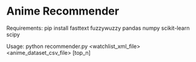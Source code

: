 # Anime Recommender
Requirements: pip install fasttext fuzzywuzzy pandas numpy scikit-learn scipy

Usage: python recommender.py <watchlist_xml_file> <anime_dataset_csv_file> [top_n]